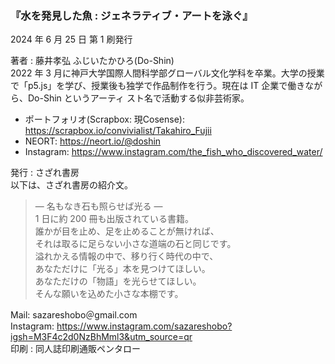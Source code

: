 ### 『水を発見した魚 : ジェネラティブ・アートを泳ぐ』  
2024 年 6 月 25 日 第 1 刷発行  

著者 : 藤井孝弘 ふじいたかひろ(Do-Shin)  
    2022 年 3 月に神戸大学国際人間科学部グローバル文化学科を卒業。大学の授業で「p5.js」を学び、授業後も独学で作品制作を行う。現在は IT 企業で働きながら、Do-Shin というアーティ
スト名で活動する似非芸術家。  
- ポートフォリオ(Scrapbox: 現Cosense): https://scrapbox.io/convivialist/Takahiro_Fujii
- NEORT: https://neort.io/@doshin
- Instagram: https://www.instagram.com/the_fish_who_discovered_water/  

発行 : さざれ書房  
以下は、さざれ書房の紹介文。  
> ― 名もなき石も照らせば光る ―  
1 日に約 200 冊も出版されている書籍。  
誰かが目を止め、足を止めることが無ければ、  
それは取るに足らない小さな道端の石と同じです。  
溢れかえる情報の中で、移り行く時代の中で、  
あなただけに「光る」本を見つけてほしい。  
あなただけの「物語」を光らせてほしい。  
そんな願いを込めた小さな本棚です。
> 

Mail: sazareshobo＠gmail.com  
Instagram: https://www.instagram.com/sazareshobo?igsh=M3F4c2d0NzBhMml3&utm_source=qr  
印刷 : 同人誌印刷通販ペンタロー  
